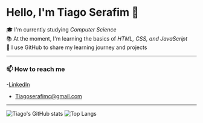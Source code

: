#  Hello, I'm Tiago Serafim 👋

🎓 I'm currently studying *Computer Science*   
📚 At the moment, I'm learning the basics of *HTML, CSS, and JavaScript*  
🚀 I use GitHub to share my learning journey and projects  

---

### 📫 How to reach me
-[LinkedIn](https://www.linkedin.com/public-profile/settings?lipi=urn%3Ali%3Apage%3Ad_flagship3_profile_self_edit_contact-info%3BYemtIjdcQ06byBD6aSIRoA%3D%3D)
- Tiagoserafimc@gmail.com
  
---

 ![Tiago's GitHub stats](https://github-readme-stats.vercel.app/api?username=Tiagoseraf1m&show_icons=true&theme=radical) ![Top Langs](https://github-readme-stats.vercel.app/api/top-langs/?username=Tiagoseraf1m&layout=compact&theme=radical)
